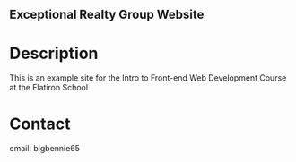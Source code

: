Exceptional Realty Group Website
---

# Description

This is an example site for the Intro to Front-end Web Development Course at the Flatiron School

# Contact

email: bigbennie65